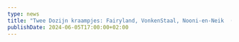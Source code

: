 ```yaml
--- 
type: news 
title: "Twee Dozijn kraampjes: Fairyland, VonkenStaal, Nooni-en-Neik  (Nooni Design), GridStuff, The Wandering Merchant (voormalig eldirsar crafts)." 
publishDate: 2024-06-05T17:00:00+02:00 
--- 
```


